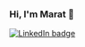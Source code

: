 ### Hi, I'm Marat 👋

[![LinkedIn badge](https://img.shields.io/badge/LinkedIn-0077B5?style=for-the-badge&logo=linkedin&logoColor=white)](https://www.linkedin.com/in/marat-kuzakhmetov/)

<!--
**MaratKuzakhmetov/MaratKuzakhmetov** is a ✨ _special_ ✨ repository because its `README.md` (this file) appears on your GitHub profile.

Here are some ideas to get you started:

- 🔭 I’m currently working on ...
- 🌱 I’m currently learning ...
- 👯 I’m looking to collaborate on ...
- 🤔 I’m looking for help with ...
- 💬 Ask me about ...
- 📫 How to reach me: ...
- 😄 Pronouns: ...
- ⚡ Fun fact: ...
-->
